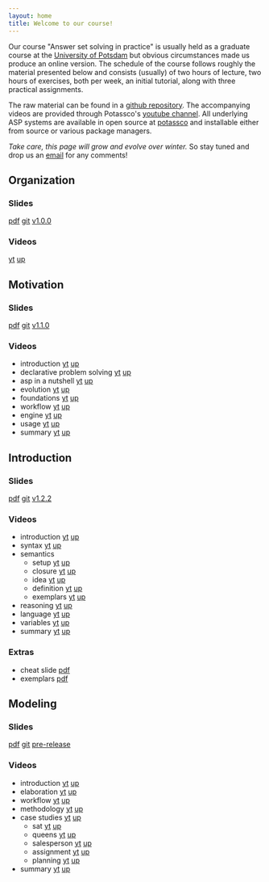 ```yaml
---
layout: home
title: Welcome to our course!
---
```

Our course "Answer set solving in practice" is usually held as a graduate course at the [University of Potsdam](https://www.uni-potsdam.de/en)
but obvious circumstances made us produce an online version.
The schedule of the course follows roughly the material presented below and consists (usually) of
two hours of lecture,
two hours of exercises,
both per week,
an initial tutorial,
along with three practical assignments.

The raw material can be found in a
[github repository](https://github.com/potassco-asp-course/course).
The accompanying videos are provided through Potassco's
[youtube channel](https://www.youtube.com/c/potassco-live).
All underlying ASP systems are available in open source at [potassco](https://potassco.org)
and installable either from source or various package managers.

_Take care, this page will grow and evolve over winter._
So stay tuned and drop us an [email](mailto:torsten@delete-me.cs.uni-potsdam.de) for any comments!

## Organization

### Slides

  [pdf](https://github.com/potassco-asp-course/course/releases/download/v1.0.0/organization.pdf)
  [git](https://github.com/potassco-asp-course/organization)
  [v1.0.0](https://github.com/potassco-asp-course/course/releases/tag/v1.0.0)

### Videos

  [yt](https://youtu.be/fUClBdNpyuA)
  [up](https://mediaup.uni-potsdam.de/Play/22965)

## Motivation

### Slides

  [pdf](https://github.com/potassco-asp-course/course/releases/download/v1.1.0/motivation.pdf)
  [git](https://github.com/potassco-asp-course/motivation)
  [v1.1.0](https://github.com/potassco-asp-course/course/releases/tag/v1.1.0)

### Videos

  * introduction
	[yt](https://youtu.be/_nOPF6eaMeQ)
    [up](https://mediaup.uni-potsdam.de/Play/23002)
  * declarative problem solving
	[yt](https://youtu.be/H0Qzvii2ZrI)
    [up](https://mediaup.uni-potsdam.de/Play/23005)
  * asp in a nutshell
	[yt](https://youtu.be/y6K7gLbuHhY)
	[up](https://mediaup.uni-potsdam.de/Play/23055)
  * evolution
	[yt](https://youtu.be/Lc2se6bj-Jo)
	[up](https://mediaup.uni-potsdam.de/Play/23101)
  * foundations
	[yt](https://youtu.be/h10ot9OyM38)
	[up](https://mediaup.uni-potsdam.de/Play/23103)
  * workflow
	[yt](https://youtu.be/4ZaVI36s6hs)
	[up](https://mediaup.uni-potsdam.de/Play/23104)
  * engine
	[yt](https://youtu.be/WX-53B9Pq54)
	[up](https://mediaup.uni-potsdam.de/Play/23105)
  * usage
	[yt](https://youtu.be/KVVXFd8CuGM)
	[up](https://mediaup.uni-potsdam.de/Play/23106)
  * summary
	[yt](https://youtu.be/R5yyiyb3edg)
	[up](https://mediaup.uni-potsdam.de/Play/23107)

## Introduction

### Slides

  [pdf](https://github.com/potassco-asp-course/course/releases/download/v1.2.2/introduction.pdf)
  [git](https://github.com/potassco-asp-course/introduction)
  [v1.2.2](https://github.com/potassco-asp-course/course/releases/tag/v1.2.2)

### Videos

  * introduction
	[yt](https://youtu.be/_9dlDE1OsQA)
	[up](https://mediaup.uni-potsdam.de/Play/23477)
  * syntax
	[yt](https://youtu.be/FKpmMIgsQhM)
	[up](https://mediaup.uni-potsdam.de/Play/23491)
  * semantics
	* setup
	  [yt](https://youtu.be/Fmj0KJL_i04)
	  [up](https://mediaup.uni-potsdam.de/Play/23594)
	* closure
	  [yt](https://youtu.be/gN6WHEweXOg)
	  [up](https://mediaup.uni-potsdam.de/Play/23600)
	* idea
	  [yt](https://youtu.be/5_TyvPf8G7Q)
	  [up](https://mediaup.uni-potsdam.de/Play/23657)
    * definition
	  [yt](https://youtu.be/T_AqkLQHxhw)
	  [up](https://mediaup.uni-potsdam.de/Play/23659)
    * exemplars
	  [yt](https://youtu.be/CWDA5QqEpf4)
	  [up](https://mediaup.uni-potsdam.de/Play/23672)
  * reasoning
	[yt](https://youtu.be/h3Ghk89pl1o)
	[up](https://mediaup.uni-potsdam.de/Play/24025)
  * language
    [yt](https://youtu.be/0jyrDi2-UhY)
	[up](https://mediaup.uni-potsdam.de/Play/24028)
  * variables
	[yt](https://youtu.be/URcN0EEZoN4)
	[up](https://mediaup.uni-potsdam.de/Play/24046)
  * summary
	[yt](https://youtu.be/txlXNHs1rPo)
	[up](https://mediaup.uni-potsdam.de/Play/24045)

### Extras

  * cheat slide [pdf](https://github.com/potassco-asp-course/course/releases/download/v1.2.2/asp-in-one.pdf)
  * exemplars   [pdf](https://github.com/potassco-asp-course/course/releases/download/v1.2.2/asp-exemplars.pdf)

## Modeling

### Slides

  [pdf](https://github.com/potassco-asp-course/course/releases/download/v1.3.0/main.pdf)
  [git](https://github.com/potassco-asp-course/modeling)
  [pre-release](https://github.com/potassco-asp-course/course/releases/tag/v1.3.0)

### Videos

  * introduction
	[yt](https://youtu.be/xuNQF04tqD0)
	[up](https://mediaup.uni-potsdam.de/Play/24088)
  * elaboration
	[yt](https://youtu.be/_is_x-eaFEM)
	[up](https://mediaup.uni-potsdam.de/Play/24097)
  * workflow
	[yt](https://youtu.be/cnvjafmJTVc)
	[up](https://mediaup.uni-potsdam.de/Play/24099)
  * methodology
	[yt](https://youtu.be/7HciHpz1dHo)
	[up](https://mediaup.uni-potsdam.de/Play/24100)
  * case studies
	  [yt](https://youtu.be/j1YPqsdSUxA)
	  [up](https://mediaup.uni-potsdam.de/Play/24628)
	* sat
	  [yt](https://youtu.be/BI7ZzDAO2uY)
	  [up](https://mediaup.uni-potsdam.de/Play/24630)
	* queens
	  [yt](https://youtu.be/EnLHTnAIiss)
	  [up]()
	* salesperson
	  [yt]()
	  [up]()
	* assignment
	  [yt]()
	  [up]()
	* planning
	  [yt]()
	  [up]()
  * summary
	[yt]()
	[up]()
